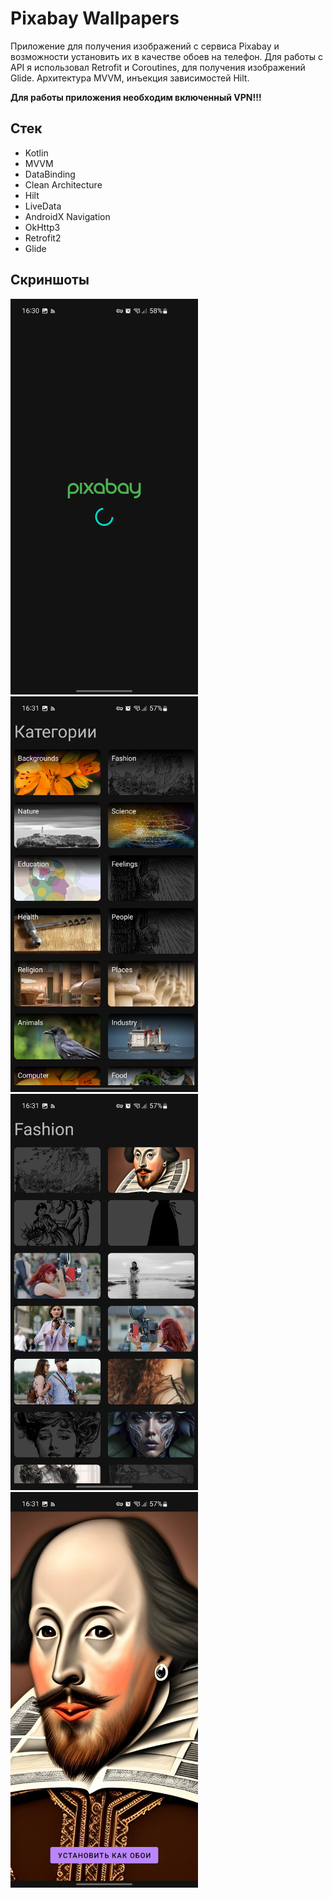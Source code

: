 # Pixabay Wallpapers

Приложение для получения изображений с сервиса Pixabay и возможности установить их в качестве обоев на телефон. Для работы с API я использовал Retrofit и Coroutines, для получения изображений Glide. Архитектура MVVM, инъекция зависимостей Hilt.

**Для работы приложения необходим включенный VPN!!!**

## Стек
 - Kotlin
 - MVVM
 - DataBinding
 - Clean Architecture
 - Hilt
 - LiveData
 - AndroidX Navigation
 - OkHttp3
 - Retrofit2
 - Glide
## Скриншоты
<img src="screenshots/splash_screen.jpg" width="300" />
<img src="screenshots/categories_screen.jpg" width="300" />
<img src="screenshots/category_screen.jpg" width="300" />
<img src="screenshots/img_screen.jpg" width="300" />